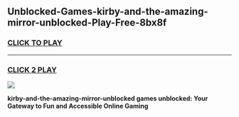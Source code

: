 
## Unblocked-Games-kirby-and-the-amazing-mirror-unblocked-Play-Free-8bx8f
<h3>
<a href="https://premium76.site?title=kirby-and-the-amazing-mirror-unblocked&ref=10A">CLICK TO PLAY</a></h3>
<hr>

<h3>
<a href="https://premium76.site?title=kirby-and-the-amazing-mirror-unblocked&ref=10A">CLICK 2 PLAY</a>
  
</h3>

<a href="https://premium76.site?title=kirby-and-the-amazing-mirror-unblocked&ref=10A"><img src="https://clearcache.store/games.png"></a>


**kirby-and-the-amazing-mirror-unblocked games unblocked: Your Gateway to Fun and Accessible Online Gaming**
